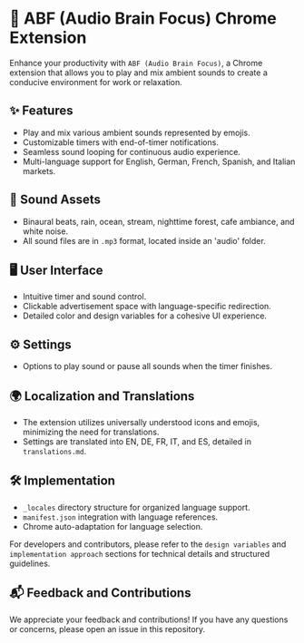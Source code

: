 # 🚀 ABF (Audio Brain Focus) Chrome Extension

Enhance your productivity with `ABF (Audio Brain Focus)`, a Chrome extension that allows you to play and mix ambient sounds to create a conducive environment for work or relaxation.

## ✨ Features

- Play and mix various ambient sounds represented by emojis.
- Customizable timers with end-of-timer notifications.
- Seamless sound looping for continuous audio experience.
- Multi-language support for English, German, French, Spanish, and Italian markets.

## 🎵 Sound Assets

- Binaural beats, rain, ocean, stream, nighttime forest, cafe ambiance, and white noise.
- All sound files are in `.mp3` format, located inside an 'audio' folder.

## 🖥️ User Interface

- Intuitive timer and sound control.
- Clickable advertisement space with language-specific redirection.
- Detailed color and design variables for a cohesive UI experience.

## ⚙️ Settings

- Options to play sound or pause all sounds when the timer finishes.

## 🌍 Localization and Translations

- The extension utilizes universally understood icons and emojis, minimizing the need for translations.
- Settings are translated into EN, DE, FR, IT, and ES, detailed in `translations.md`.

## 🛠️ Implementation

- `_locales` directory structure for organized language support.
- `manifest.json` integration with language references.
- Chrome auto-adaptation for language selection.

For developers and contributors, please refer to the `design variables` and `implementation approach` sections for technical details and structured guidelines.

## 📬 Feedback and Contributions

We appreciate your feedback and contributions! If you have any questions or concerns, please open an issue in this repository.
